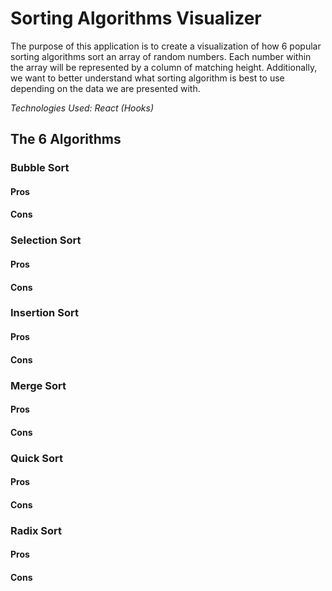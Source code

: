# Sorting Algorithms Visualizer
The purpose of this application is to create a visualization of how 6 popular sorting algorithms sort an array of random numbers. Each number within the array will be represented by a column of matching height. Additionally, we want to better understand what sorting algorithm is best to use depending on the data we are presented with.

*Technologies Used: React (Hooks)*

## The 6 Algorithms

### Bubble Sort
#### Pros
#### Cons

### Selection Sort
#### Pros
#### Cons

### Insertion Sort
#### Pros
#### Cons

### Merge Sort
#### Pros
#### Cons

### Quick Sort
#### Pros
#### Cons

### Radix Sort
#### Pros
#### Cons